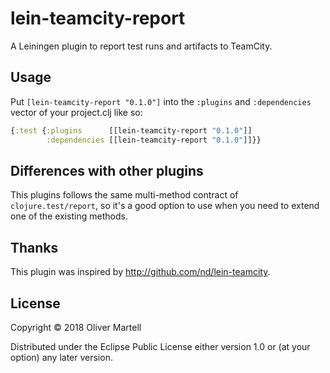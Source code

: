 # lein-teamcity-report

A Leiningen plugin to report test runs and artifacts to TeamCity.

## Usage

Put `[lein-teamcity-report "0.1.0"]` into the `:plugins` and `:dependencies` vector of your project.clj like so:

```clojure
{:test {:plugins      [[lein-teamcity-report "0.1.0"]]
        :dependencies [[lein-teamcity-report "0.1.0"]]}}
```

## Differences with other plugins

This plugins follows the same multi-method contract of `clojure.test/report`, so it's a good option to use when you need to extend one of the existing methods.

## Thanks

This plugin was inspired by http://github.com/nd/lein-teamcity.

## License

Copyright © 2018 Oliver Martell

Distributed under the Eclipse Public License either version 1.0 or (at
your option) any later version.

